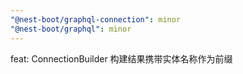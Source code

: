 ```yaml
---
"@nest-boot/graphql-connection": minor
"@nest-boot/graphql": minor
---
```


feat: ConnectionBuilder 构建结果携带实体名称作为前缀

